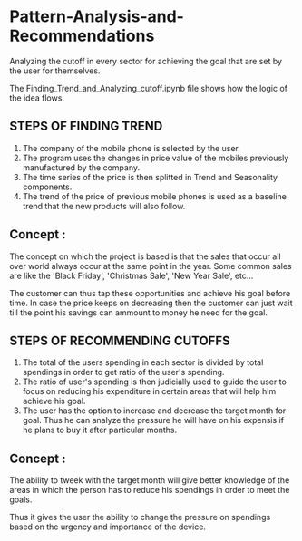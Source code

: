 # Pattern-Analysis-and-Recommendations
Analyzing the cutoff in every sector for achieving the goal that are set by the user for themselves.

The Finding_Trend_and_Analyzing_cutoff.ipynb file shows how the logic of the idea flows.


## STEPS OF FINDING TREND
  1) The company of the mobile phone is selected by the user.
  2) The program uses the changes in price value of the mobiles previously manufactured by the company.
  3) The time series of the price is then splitted in Trend and Seasonality components.
  4) The trend of the price of previous mobile phones is used as a baseline trend that the new products will also follow.
 
## Concept :
  The concept on which the project is based is that the sales that occur all over world always occur at the same point in the year. Some common sales are like the 'Black Friday', 'Christmas Sale', 'New Year Sale', etc...
  
  
  The customer can thus tap these opportunities and achieve his goal before time. In case the price keeps on decreasing then the customer can just wait till the point his savings can ammount to money he need for the goal.
  
## STEPS OF RECOMMENDING CUTOFFS
  1) The total of the users spending in each sector is divided by total spendings in order to get ratio of the user's spending.
  2) The ratio of user's spending is then judicially used to guide the user to focus on reducing his expenditure in certain areas that will help him achieve his goal.
  3) The user has the option to increase and decrease the target month for goal. Thus he can analyze the pressure he will have on his expensis if he plans to buy it after particular months.
  
## Concept :
  The ability to tweek with the target month will give better knowledge of the areas in which the person has to reduce his spendings in order to meet the goals.
  
  
  Thus it gives the user the ability to change the pressure on spendings based on the urgency and importance of the device.
